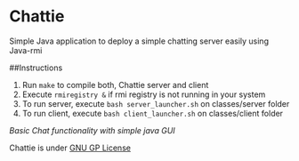 Chattie
=======
Simple Java application to deploy a simple chatting server easily using Java-rmi

##Instructions
1. Run `make` to compile both, Chattie server and client
2. Execute `rmiregistry &` if rmi registry is not running in your system
2. To run server, execute `bash server_launcher.sh` on classes/server folder
3. To run client, execute `bash client_launcher.sh` on classes/client folder

_Basic Chat functionality with simple java GUI_


Chattie is under [GNU GP License](https://github.com/demiurgosoft/chattie/blob/master/LICENSE)
